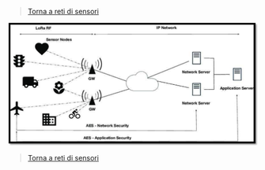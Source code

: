 >[Torna a reti di sensori](sensornetworkshort.md#reti-di-sensori-e-attuatori)


<img src="img/lorawanArchitecture.png" alt="alt text" width="800">














>[Torna a reti di sensori](sensornetworkshort.md#reti-di-sensori-e-attuatori)
